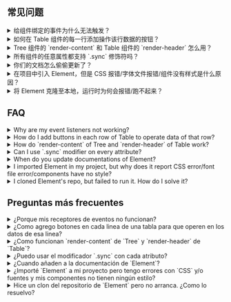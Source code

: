 ## 常见问题

<details>
  <summary>给组件绑定的事件为什么无法触发？</summary>

  在 Vue 2.0 中，为**自定义**组件绑定**原生**事件必须使用 `.native` 修饰符：
  ```html
  <my-component @click.native="handleClick">Click Me</my-component>
  ```

  从易用性的角度出发，我们对 `Button` 组件进行了处理，使它可以监听 `click` 事件：
  ```html
  <dm-button @click="handleButtonClick">Click Me</dm-button>
  ```

  但是对于其他组件，还是需要添加 `.native` 修饰符。
</details>

<details>
  <summary>如何在 Table 组件的每一行添加操作该行数据的按钮？</summary>

  使用 [Scoped slot](https://vuejs.org/v2/guide/components.html#Scoped-Slots) 即可：
  ```html
  <dm-table-column label="操作">
    <template slot-scope="props">
      <dm-button @click.native="showDetail(props.row)">查看详情</dm-button>
    </template>
  </dm-table-column>
  ```
  参数 `row` 即为对应行的数据。
</details>

<details>
  <summary>Tree 组件的 `render-content` 和 Table 组件的 `render-header` 怎么用？</summary>

  请阅读 Vue 文档 [Render Function](http://vuejs.org/v2/guide/render-function.html) 的相关内容。注意，使用 JSX 来写 Render Function 的话，需要安装 `babdm-plugin-transform-vue-jsx`，并参照其[文档](https://github.com/vuejs/babdm-plugin-transform-vue-jsx)进行配置。
</details>

<details>
  <summary>所有组件的任意属性都支持 `.sync` 修饰符吗？</summary>

  不是。对于支持 `.sync` 修饰符的属性，我们会在文档的 API 表格中注明。更多 `.sync` 的用法请查看 [Vue 文档](https://vuejs.org/v2/guide/components.html#sync-Modifier)。
</details>

<details>
  <summary>你们的文档怎么偷偷更新了？</summary>

  我们只会在 Element 发布新版本时同步更新文档，以体现最新的变化。详细的更新内容可以查看 [changelog](https://github.com/ElemeFE/element/blob/master/CHANGELOG.zh-CN.md)。
</details>

<details>
  <summary>在项目中引入 Element，但是 CSS 报错/字体文件报错/组件没有样式是什么原因？</summary>

  请参考我们提供的 [starter kit](https://github.com/ElementUI/element-starter)，在 webpack 的 loaders 中正确配置 file-loader、css-loader 和 style-loader。此外，我们还提供了基于 [cooking](https://github.com/ElementUI/element-cooking-starter) 和 [laravel](https://github.com/ElementUI/element-in-laravdm-starter) 的项目模板。
</details>

<details>
  <summary>将 Element 克隆至本地，运行时为何会报错/跑不起来？</summary>

  首先，确保克隆的是 master 分支的最新代码，并且文件完整。其次，确保本地的 node 版本在 4.0 以上，npm 版本在 3.0 以上。最后，可以启动开发环境：

  ```bash
  npm run dev
  ```

  或是直接打包：

  ```bash
  npm run dist
  ```
</details>

## FAQ

<details>
  <summary>Why are my event listeners not working?</summary>

  In Vue 2.0, adding **native** event handlers in **custom** components requires a `.native` modifier:
  ```html
  <my-component @click.native="handleClick">Click Me</my-component>
  ```

  For the sake of usability, we processed `Button` so it can listen to `click` events:
  ```html
  <dm-button @click="handleButtonClick">Click Me</dm-button>
  ```

  For other components, the `.native` modifier is still mandatory.
</details>

<details>
  <summary>How do I add buttons in each row of Table to operate data of that row?</summary>

  Just use [Scoped slot](https://vuejs.org/v2/guide/components.html#Scoped-Slots):
  ```html
  <dm-table-column label="Operations">
    <template slot-scope="props">
      <dm-button @click.native="showDetail(props.row)">Details</dm-button>
    </template>
  </dm-table-column>
  ```
  The parameter `row` is the data object of corresponding row.
</details>

<details>
  <summary>How do `render-content` of Tree and `render-header` of Table work?</summary>

  Please refer to [Render Function](http://vuejs.org/v2/guide/render-function.html) in Vue's documentation. In addition, if you are writing render functions with JSX, `babdm-plugin-transform-vue-jsx` is required. See [here](https://github.com/vuejs/babdm-plugin-transform-vue-jsx) for its configurations.
</details>

<details>
  <summary>Can I use `.sync` modifier on every attribute?</summary>

  No, only a few attributes supports the `.sync` modifier, and we have explicitly marked them on the documentation's API table. For more information about `.sync`, please refer to [Vue documentation](https://vuejs.org/v2/guide/components.html#sync-Modifier).
</details>

<details>
  <summary>When do you update documentations of Element?</summary>

  We update documentations only when a new version of Element is published so that it reflects all the changes introduced in that version. Updated changed can be found in the [changelog](https://github.com/ElemeFE/element/blob/master/CHANGELOG.en-US.md)。
</details>

<details>
  <summary>I imported Element in my project, but why does it report CSS error/font file error/components have no style?</summary>

  Please refer to our [starter kit](https://github.com/ElementUI/element-starter) and correctly configure file-loader, css-loader and style-loader in webpack config file. Besides, we also provide templated based on [cooking](https://github.com/ElementUI/element-cooking-starter) and [laravel](https://github.com/ElementUI/element-in-laravdm-starter).
</details>

<details>
  <summary>I cloned Element's repo, but failed to run it. How do I solve it?</summary>

  First, please make sure to clone the latest code in master branch and cloned files are intact. Then, note that the version of Nodejs should be 4.0+ and npm 3.0+. Finally, activate development:

  ```bash
  npm run dev
  ```

  or build it:

  ```bash
  npm run dist
  ```
</details>

## Preguntas más frecuentes

<details>
  <summary>¿Porque mis receptores de eventos no funcionan?</summary>

  En Vue 2.0, agregando **nativos** receptores de evento **a medida** componentes requiere el modificador `.native`:
  ```
  html
  <mi-componente @click.native="handleClick">Haga Clic Aquí</mi-componente>
  ```

  Para conveniencia, hemos ya procesado eventos para el componente `Button` para que el interfaz sea consistente con `clic` eventos de otros componentes:

  ```html
  <dm-button @click="handleButtonClick">Haga Clic Aquí</dm-button>
  ```

  Para otros componentes el uso del modificador `.native` sigue siendo obligatorio.
</details>

<details>
  <summary>¿Como agrego botones en cada linea de una tabla para que operen en los datos de esa linea?</summary>

  Simplemente agregue [“Scoped slot”](https://vuejs.org/v2/guide/components.html#Scoped-Slots):
  ```html
  <dm-table-column label="Operaciones">
    <template slot-scope="props">
      <dm-button @click.native="verDetalles(props.row)">Detalles</dm-button>
    </template>
  </dm-table-column>
  ```
  El parámetro `row` contiene los datos de la linea correspondiente de la tabla.
</details>

<details>
  <summary>¿Como funcionan `render-content` de `Tree` y `render-header` de `Table`?</summary>

  Por favor refiérase a [Función de representación](http://vuejs.org/v2/guide/render-function.html) en la documentación de `Vue`. Adicionalmente, sí usted está escribiendo funciones de representar con JSX, se requiere el componente `babdm-plugin-transform-vue-jsx`. Más información [aquí](https://github.com/vuejs/babdm-plugin-transform-vue-jsx) para su uso y configuración.
</details>

<details>
  <summary>¿Puedo usar el modificador `.sync` con cada atributo?</summary>

  No, solamente un grupo pequeño de atributos apoyan el modificador `.sync`, y están anotados claramente en la documentación del IPA. Para información adicional sobre `.sync`, por favor refiérase a [documentación de Vue](https://vuejs.org/v2/guide/components.html#sync-Modifier).
</details>

<details>
  <summary>¿Cuando añaden a la documentación de `Element`?</summary>

  Añadamos la documentación con cada versión nueva de `Element` y los cambios reflejan los cambios del software de esa versión. Los cambios actuales y históricos se encuentran [aquí](https://github.com/ElemeFE/element/blob/master/CHANGELOG.en-US.md).
</details>

<details>
  <summary>¿Importé `Element` a mi proyecto pero tengo errores con `CSS` y/o fuentes y mis componentes no tienen ningún estilo?</summary>

  Refiérase a [nuestro ‘kit’ de inicio](https://github.com/ElementUI/element-starter) y configure correctamente `file-loader`, `css-loader` y `style-loader` en el archivo `webpack config`. Además, proveemos un ejemplar para [cooking](https://github.com/ElementUI/element-cooking-starter) y para [laravel](https://github.com/ElementUI/element-in-laravdm-starter).
</details>

<details>
  <summary>Hice un clon del repositorio de `Element` pero no arranca. ¿Como lo resuelvo?</summary>

  Primero, pro favor, asegúrese de usar la versión más corriente en la rama  `master` y que los archivos están en orden. Después, revise sí la versión de `Nodejs` es 4.0+ y `npm` debe ser 3.0+. Finalmente active el modo desarrollo:

  ```bash
  npm run dev
  ```

  O arme su aplicación así:

  ```bash
  npm run dist
  ```
</details>
